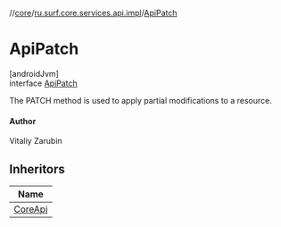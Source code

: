 //[core](../../../index.md)/[ru.surf.core.services.api.impl](../index.md)/[ApiPatch](index.md)

# ApiPatch

[androidJvm]\
interface [ApiPatch](index.md)

The PATCH method is used to apply partial modifications to a resource.

#### Author

Vitaliy Zarubin

## Inheritors

| Name |
|---|
| [CoreApi](../../ru.surf.core.services.api/-core-api/index.md) |
